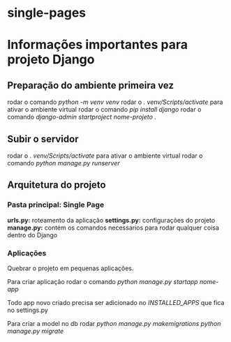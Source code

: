 # single-pages

# Informações importantes para projeto Django

## Preparação do ambiente primeira vez
rodar o comando *python -m venv venv*
rodar o *. venv/Scripts/activate* para ativar o ambiente virtual
rodar o comando *pip install django*
rodar o comando *django-admin startproject nome-projeto .*

## Subir o servidor
rodar o *. venv/Scripts/activate* para ativar o ambiente virtual
rodar o comando *python manage.py runserver*

## Arquitetura do projeto 

### Pasta principal: Single Page
**urls.py:** roteamento da aplicação
**settings.py:** configurações do projeto
**manage.py:** contém os comandos necessarios para rodar qualquer coisa dentro do Django

### Aplicações
Quebrar o projeto em pequenas aplicações. 

Para criar aplicação rodar o comando *python manage.py startapp nome-app*

Todo app novo criado precisa ser adicionado no *INSTALLED_APPS* que fica no settings.py

Para criar a model no db rodar *python manage.py makemigrations* *python manage.py migrate*
